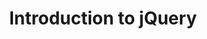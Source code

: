 ---
layout: video
title: Introduction to jQuery
categories: videos
video-id: 46380198
tags: day3
---